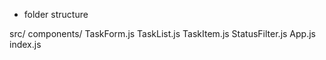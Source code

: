 - folder structure

src/
components/
TaskForm.js
TaskList.js
TaskItem.js
StatusFilter.js
App.js
index.js
